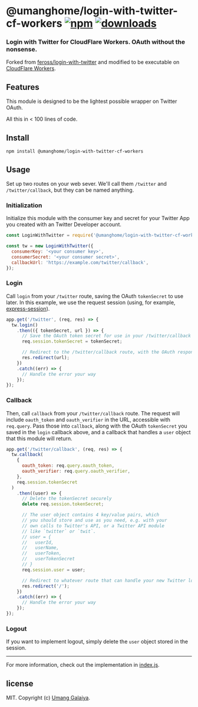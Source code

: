 # @umanghome/login-with-twitter-cf-workers [![npm][npm-image]][npm-url] [![downloads][downloads-image]][downloads-url]

[npm-image]: https://img.shields.io/npm/v/@umanghome/login-with-twitter-cf-workers.svg
[npm-url]: https://npmjs.org/package/@umanghome/login-with-twitter-cf-workers
[downloads-image]: https://img.shields.io/npm/dm/@umanghome/login-with-twitter-cf-workers.svg
[downloads-url]: https://npmjs.org/package/@umanghome/login-with-twitter-cf-workers

### Login with Twitter for CloudFlare Workers. OAuth without the nonsense.

Forked from [feross/login-with-twitter](https://github.com/feross/login-with-twitter) and modified to be executable on [CloudFlare Workers](https://workers.cloudflare.com/).

## Features

This module is designed to be the lightest possible wrapper on Twitter OAuth.

All this in < 100 lines of code.

## Install

```
npm install @umanghome/login-with-twitter-cf-workers
```

## Usage

Set up two routes on your web sever. We'll call them `/twitter` and
`/twitter/callback`, but they can be named anything.

### Initialization

Initialize this module with the consumer key and secret for your Twitter App you created with an Twitter Developer account.

```js
const LoginWithTwitter = require('@umanghome/login-with-twitter-cf-workers');

const tw = new LoginWithTwitter({
  consumerKey: '<your consumer key>',
  consumerSecret: '<your consumer secret>',
  callbackUrl: 'https://example.com/twitter/callback',
});
```

### Login

Call `login` from your `/twitter` route, saving the OAuth `tokenSecret` to use later. In this example, we use the request session (using, for example, [express-session](https://www.npmjs.com/package/express-session)).

```js
app.get('/twitter', (req, res) => {
  tw.login()
    .then(({ tokenSecret, url }) => {
      // Save the OAuth token secret for use in your /twitter/callback route
      req.session.tokenSecret = tokenSecret;

      // Redirect to the /twitter/callback route, with the OAuth responses as query params
      res.redirect(url);
    })
    .catch((err) => {
      // Handle the error your way
    });
});
```

### Callback

Then, call `callback` from your `/twitter/callback` route. The request will include `oauth_token` and `oauth_verifier` in the URL, accessible with `req.query`. Pass those into `callback`, along with the OAuth `tokenSecret` you saved in the `login` callback above, and a callback that handles a `user` object that this module will return.

```js
app.get('/twitter/callback', (req, res) => {
  tw.callback(
    {
      oauth_token: req.query.oauth_token,
      oauth_verifier: req.query.oauth_verifier,
    },
    req.session.tokenSecret
  )
    .then((user) => {
      // Delete the tokenSecret securely
      delete req.session.tokenSecret;

      // The user object contains 4 key/value pairs, which
      // you should store and use as you need, e.g. with your
      // own calls to Twitter's API, or a Twitter API module
      // like `twitter` or `twit`.
      // user = {
      //   userId,
      //   userName,
      //   userToken,
      //   userTokenSecret
      // }
      req.session.user = user;

      // Redirect to whatever route that can handle your new Twitter login user details!
      res.redirect('/');
    })
    .catch((err) => {
      // Handle the error your way
    });
});
```

### Logout

If you want to implement logout, simply delete the `user` object stored in the session.

---

For more information, check out the implementation in [index.js](index.js).

## license

MIT. Copyright (c) [Umang Galaiya](https://umanggalaiya.in).
